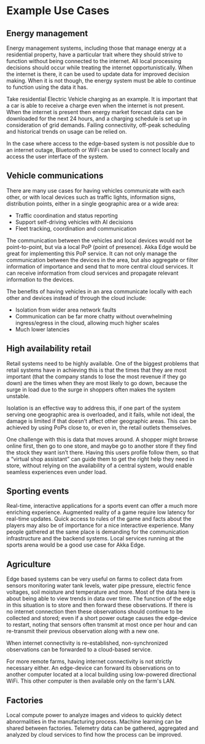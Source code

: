 # Example Use Cases

## Energy management

Energy management systems, including those that manage energy at a residential property, have a particular trait 
where they should strive to function without being connected to the internet. All local processing decisions should
occur while treating the internet opportunistically. When the internet is there, it can be used to update data
for improved decision making. When it is not though, the energy system must be able to continue to function using the
data it has.

Take residential Electric Vehicle charging as an example. It is important that a car is able to receive a charge even when
the internet is not present. When the internet is present then energy market forecast data can be downloaded for the
next 24 hours, and a charging schedule is set up in consideration of grid demands. Failing connectivity, off-peak
scheduling and historical trends on usage can be relied on.

In the case where access to the edge-based system is not possible due to an internet outage, Bluetooth or WiFi can be
used to connect locally and access the user interface of the system.

## Vehicle communications

There are many use cases for having vehicles communicate with each other, or with local devices such
as traffic lights, information signs, distribution points, either in a single geographic area or a wide area:

* Traffic coordination and status reporting
* Support self-driving vehicles with AI decisions
* Fleet tracking, coordination and communication

The communication between the vehicles and local devices would not be point-to-point, but via a local PoP (point of presence). Akka Edge
would be great for implementing this PoP service. It can not only manage the communication between the devices in the
area, but also aggregate or filter information of importance and send that to more central cloud services. It can
receive information from cloud services and propagate relevant information to the devices.

The benefits of having vehicles in an area communicate locally with each other and devices instead of through the cloud include:

* Isolation from wider area network faults
* Communication can be far more chatty without overwhelming ingress/egress in the cloud, allowing much higher scales
* Much lower latencies

## High availability retail

Retail systems need to be highly available. One of the biggest problems that retail systems have in achieving this is
that the times that they are most important (that the company stands to lose the most revenue if they go down) are the
times when they are most likely to go down, because the surge in load due to the surge in shoppers often makes the
system unstable.

Isolation is an effective way to address this, if one part of the system serving one geographic area is overloaded,
and it fails, while not ideal, the damage is limited if that doesn’t affect other geographic areas. This can be
achieved by using PoPs close to, or even in, the retail outlets themselves.

One challenge with this is data that moves around. A shopper might browse online first, then go to one store, and
maybe go to another store if they find the stock they want isn’t there. Having this users profile follow them,
so that a “virtual shop assistant” can guide them to get the right help they need in store, without relying
on the availability of a central system, would enable seamless experiences even under load.

## Sporting events

Real-time, interactive applications for a sports event can offer a much more enriching experience. Augmented reality
of a game require low latency for real-time updates. Quick access to rules of the game and facts about the players 
may also be of importance for a nice interactive experience. Many people gathered at the same place is demanding
for the communication infrastructure and the backend systems. Local services running at the sports arena would
be a good use case for Akka Edge.

## Agriculture

Edge based systems can be very useful on farms to collect data from sensors monitoring water tank levels, water pipe
pressure, electric fence voltages, soil moisture and temperature and more. Most of the data here is about being able
to view trends in data over time. The function of the edge in this situation is to store and then forward these observations. 
If there is no internet connection then these observations should continue to be collected and stored; even if a short 
power outage causes the edge-device to restart, noting that sensors often transmit at most once per hour and can 
re-transmit their previous observation along with a new one.

When internet connectivity is re-established, non-synchronized observations can be forwarded to a cloud-based service.

For more remote farms, having internet connectivity is not strictly necessary either. An edge-device can forward its 
observations on to another computer located at a local building using low-powered directional WiFi. 
This other computer is then available only on the farm's LAN.

## Factories

Local compute power to analyze images and videos to quickly detect abnormalities in the manufacturing process. Machine
learning can be shared between factories. Telemetry data can be gathered, aggregated and analyzed by cloud services
to find how the process can be improved.


